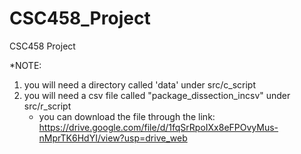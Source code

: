 # CSC458_Project
CSC458 Project

*NOTE:
1) you will need a directory called 'data' under src/c_script
2) you will need a csv file called "package_dissection_incsv" under src/r_script
	- you can download the file through the link: https://drive.google.com/file/d/1fqSrRpoIXx8eFPOvyMus-nMprTK6HdYI/view?usp=drive_web 